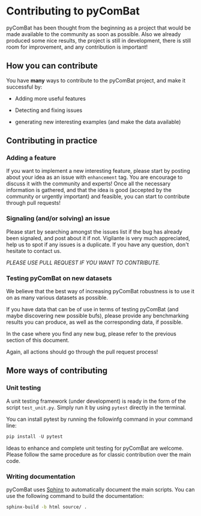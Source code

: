 # Contributing to pyComBat

pyComBat has been thought from the beginning as a project that would be made available to the community as soon as possible. Also we already produced some nice results, the project is still in development, there is still room for improvement, and any contribution is important!

## How you can contribute

You have **many** ways to contribute to the pyComBat project, and make it successful by:

* Adding more useful features

* Detecting and fixing issues

* generating new interesting examples (and make the data available)

## Contributing in practice

### Adding a feature

If you want to implement a new interesting feature, please start by posting about your idea as an issue with `enhancement` tag. You are encourage to discuss it with the community and experts! Once all the necessary information is gathered, and that the idea is good (accepted by the community or urgently important) and feasible, you can start to contribute through pull requests!

### Signaling (and/or solving) an issue

Please start by searching amongst the issues list if the bug has already been signaled, and post about it if not.
Vigilante is very much appreciated, help us to spot if any issues is a duplicate. If you have any question, don't hesitate to contact us.

*PLEASE USE PULL REQUEST IF YOU WANT TO CONTRIBUTE.*

### Testing pyComBat on new datasets

We believe that the best way of increasing pyComBat robustness is to use it on as many various datasets as possible.

If you have data that can be of use in terms of testing pyComBat (and maybe discovering new possible bufs), please provide any benchmarking results you can produce, as well as the corresponding data, if possible.

In the case where you find any new bug, please refer to the previous section of this document.

Again, all actions should go through the pull request process!

## More ways of contributing

### Unit testing

A unit testing framework (under development) is ready in the form of the script `test_unit.py`. Simply run it by using `pytest` directly in the terminal.

You can install pytest by running the followinfg command in your command line:

```python
pip install -U pytest
```

Ideas to enhance and complete unit testing for pyComBat are welcome. Please follow the same procedure as for classic contribution over the main code.

### Writing documentation

pyComBat uses [Sphinx](https://www.sphinx-doc.org/en/master/usage/quickstart.html) to automatically document the main scripts. You can use the following command to build the documentation:

```bash
sphinx-build -b html source/ .
```
